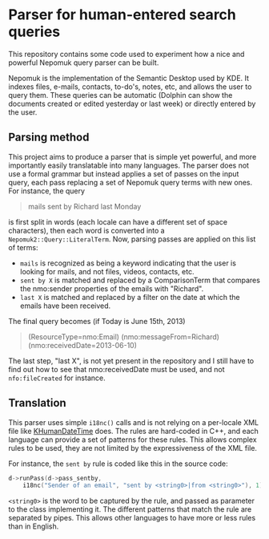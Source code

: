 # Parser for human-entered search queries

This repository contains some code used to experiment how a nice and powerful Nepomuk query parser can be built.

Nepomuk is the implementation of the Semantic Desktop used by KDE. It indexes files, e-mails, contacts, to-do's, notes, etc, and allows the user to query them. These queries can be automatic (Dolphin can show the documents created or edited yesterday or last week) or directly entered by the user.

## Parsing method

This project aims to produce a parser that is simple yet powerful, and more importantly easily translatable into many languages. The parser does not use a formal grammar but instead applies a set of passes on the input query, each pass replacing a set of Nepomuk query terms with new ones. For instance, the query

> mails sent by Richard last Monday

is first split in words (each locale can have a different set of space characters), then each word is converted into a `Nepomuk2::Query::LiteralTerm`. Now, parsing passes are applied on this list of terms:

* `mails` is recognized as being a keyword indicating that the user is looking for mails, and not files, videos, contacts, etc.
* `sent by X` is matched and replaced by a ComparisonTerm that compares the nmo:sender properties of the emails with "Richard".
* `last X` is matched and replaced by a filter on the date at which the emails have been received.

The final query becomes (if Today is June 15th, 2013)

> (ResourceType=nmo:Email) (nmo:messageFrom=Richard) (nmo:receivedDate=2013-06-10)

The last step, "last X", is not yet present in the repository and I still have to find out how to see that nmo:receivedDate must be used, and not `nfo:fileCreated` for instance.

## Translation

This parser uses simple `i18nc()` calls and is not relying on a per-locale XML file like [KHumanDateTime](https://github.com/steckdenis/khumandatetime) does. The rules are hard-coded in C++, and each language can provide a set of patterns for these rules. This allows complex rules to be used, they are not limited by the expressiveness of the XML file.

For instance, the `sent by` rule is coded like this in the source code:

```cpp
d->runPass(d->pass_sentby,
    i18nc("Sender of an email", "sent by <string0>|from <string0>"), 1);
```

`<string0>` is the word to be captured by the rule, and passed as parameter to the class implementing it. The different patterns that match the rule are separated by pipes. This allows other languages to have more or less rules than in English.